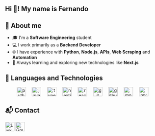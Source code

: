 <h2 align="left">Hi 👋! My name is Fernando </h2>

## 📌 About me
- 🎓 I'm a **Software Engineering** student  
- 💻 I work primarily as a **Backend Developer**  
- 🌐 I have experience with **Python**, **Node.js**, **APIs**, **Web Scraping** and **Automation**  
- 🌱 Always learning and exploring new technologies like **Next.js**  


###
## 🔧 Languages and Technologies
<div align="center">
  <img src="https://cdn.jsdelivr.net/gh/devicons/devicon/icons/python/python-original.svg" height="30" alt="python logo"  />
  <img width="12" />
  <img src="https://cdn.jsdelivr.net/gh/devicons/devicon/icons/javascript/javascript-original.svg" height="30" alt="javascript logo"  />
  <img width="12" />
  <img src="https://cdn.jsdelivr.net/gh/devicons/devicon/icons/typescript/typescript-original.svg" height="30" alt="typescript logo"  />
  <img width="12" />
  <img src="https://cdn.jsdelivr.net/gh/devicons/devicon/icons/nextjs/nextjs-original.svg" height="30" alt="nextjs logo"  />
  <img width="12" />
  <img src="https://cdn.jsdelivr.net/gh/devicons/devicon/icons/react/react-original.svg" height="30" alt="react logo"  />
  <img width="12" />
  <img src="https://cdn.jsdelivr.net/gh/devicons/devicon/icons/git/git-original.svg" height="30" alt="git logo"  />
  <img width="12" />
  <img src="https://cdn.jsdelivr.net/gh/devicons/devicon/icons/github/github-original.svg" height="30" alt="github logo"  />
  <img width="12" />
  <img src="https://cdn.jsdelivr.net/gh/devicons/devicon/icons/mongodb/mongodb-original.svg" height="30" alt="mongodb logo"  />
  <img width="12" />
  <img src="https://cdn.jsdelivr.net/gh/devicons/devicon/icons/mysql/mysql-original.svg" height="30" alt="mysql logo"  />
</div>

## 📬 Contact
[<img src="https://cdn.jsdelivr.net/gh/devicons/devicon/icons/linkedin/linkedin-original.svg" height="30" alt="LinkedIn logo" />](https://www.linkedin.com/in/fernando-freitasalves/) [<img src="https://cdn.jsdelivr.net/gh/devicons/devicon/icons/google/google-original.svg" height="30" alt="Gmail logo" />](mailto:fernandosawyer@gmail.com)  




